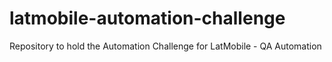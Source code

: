 # latmobile-automation-challenge
Repository to hold the Automation Challenge for LatMobile - QA Automation
